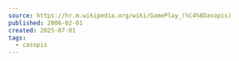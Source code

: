 ```yaml
---
source: https://hr.m.wikipedia.org/wiki/GamePlay_(%C4%8Dasopis)
published: 2006-02-01
created: 2025-07-01
tags:
  - casopis
---
```

